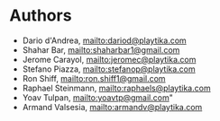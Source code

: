 # Authors

- Dario d'Andrea, <mailto:dariod@playtika.com>
- Shahar Bar, <mailto:shaharbar1@gmail.com>
- Jerome Carayol, <mailto:jeromec@playtika.com>
- Stefano Piazza, <mailto:stefanop@playtika.com>
- Ron Shiff, <mailto:ron.shiff1@gmail.com>
- Raphael Steinmann, <mailto:raphaels@playtika.com>
- Yoav Tulpan, <mailto:yoavtp@gmail.com>"
- Armand Valsesia, <mailto:armandv@playtika.com>
